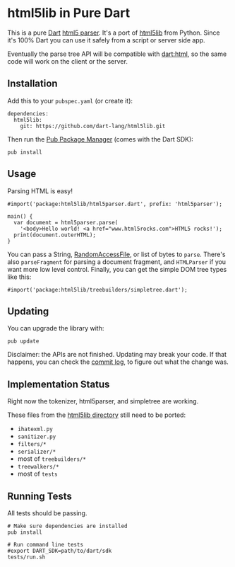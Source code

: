 html5lib in Pure Dart
=====================

This is a pure [Dart][dart] [html5 parser][html5parse]. It's a port of
[html5lib](http://code.google.com/p/html5lib/) from Python. Since it's 100%
Dart you can use it safely from a script or server side app.

Eventually the parse tree API will be compatible with [dart:html][d_html], so
the same code will work on the client or the server.

Installation
------------

Add this to your `pubspec.yaml` (or create it):

    dependencies:
      html5lib:
        git: https://github.com/dart-lang/html5lib.git

Then run the [Pub Package Manager][pub] (comes with the Dart SDK):

    pub install

Usage
-----

Parsing HTML is easy!

    #import('package:html5lib/html5parser.dart', prefix: 'html5parser');

    main() {
      var document = html5parser.parse(
        '<body>Hello world! <a href="www.html5rocks.com">HTML5 rocks!');
      print(document.outerHTML);
    }

You can pass a String, [RandomAccessFile][file], or list of bytes to `parse`.
There's also `parseFragment` for parsing a document fragment, and `HTMLParser`
if you want more low level control. Finally, you can get the simple DOM tree
types like this:

    #import('package:html5lib/treebuilders/simpletree.dart');


Updating
--------

You can upgrade the library with:

    pub update

Disclaimer: the APIs are not finished. Updating may break your code. If that
happens, you can check the
[commit log](https://github.com/dart-lang/html5lib/commits/master), to figure
out what the change was.


Implementation Status
---------------------

Right now the tokenizer, html5parser, and simpletree are working.

These files from the [html5lib directory][files] still need to be ported:

* `ihatexml.py`
* `sanitizer.py`
* `filters/*`
* `serializer/*`
* most of `treebuilders/*`
* `treewalkers/*`
* most of `tests`


Running Tests
-------------

All tests should be passing.

    # Make sure dependencies are installed
    pub install

    # Run command line tests
    #export DART_SDK=path/to/dart/sdk
    tests/run.sh


[dart]: http://www.dartlang.org/
[html5parse]: http://dev.w3.org/html5/spec/parsing.html
[d_html]: http://api.dartlang.org/docs/continuous/dart_html.html
[files]: http://html5lib.googlecode.com/hg/python/html5lib/
[pub]: http://www.dartlang.org/docs/pub-package-manager/
[file]: http://api.dartlang.org/docs/continuous/dart_io/RandomAccessFile.html

